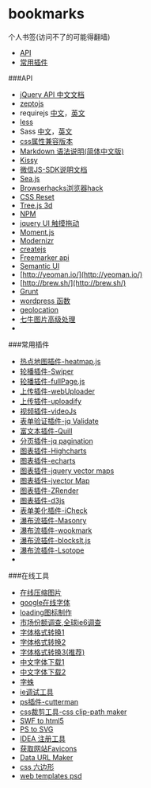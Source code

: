 # bookmarks
个人书签(访问不了的可能得翻墙)
+ <a href="#API">API</a>
+ <a href="#user-content-常用插件">常用插件</a>

###API
+ [jQuery API 中文文档](http://www.css88.com/jqapi-1.9/)
+ [zeptojs](http://zeptojs.com/)
+ requirejs [中文](http://www.requirejs.cn/)，[英文](http://www.requirejs.org/)
+ [less](http://www.lesscss.net/)
+ Sass [中文](http://sass-guidelin.es/zh/)，[英文](http://sass-guidelin.es/)
+ [css属性兼容版本](http://caniuse.com/)
+ [Markdown 语法说明(简体中文版)](http://wowubuntu.com/markdown/)
+ [Kissy](http://docs.kissyui.com/)
+ [微信JS-SDK说明文档](http://mp.weixin.qq.com/wiki/7/aaa137b55fb2e0456bf8dd9148dd613f.html)
+ [Sea.js](http://seajs.org/docs/#intro)
+ [Browserhacks浏览器hack](http://browserhacks.com/)
+ [CSS Reset](http://cssreset.com/)
+ [Tree.js 3d](http://threejs.org/examples/css3d_periodictable.html)
+ [NPM](https://www.npmjs.com/)
+ [jquery UI 触摸拖动](http://touchpunch.furf.com/)
+ [Moment.js](http://momentjs.com/)
+ [Modernizr](https://modernizr.com/)
+ [createjs](http://createjs.com/)
+ [Freemarker api](http://www.kerneler.com/freemarker2.3.23/)
+ [Semantic UI](http://semantic-ui.com/)
+ [http://yeoman.io/](http://yeoman.io/)
+ [http://brew.sh/](http://brew.sh/)
+ [Grunt](http://www.gruntjs.net/)
+ [wordpress 函数](http://codex.wordpress.org/zh-cn:%E5%87%BD%E6%95%B0%E5%8F%82%E8%80%83)
+ [geolocation](http://www.phonegapcn.com/docs/zh/cn/geolocation.html)
+ [七牛图片高级处理](http://developer.qiniu.com/docs/v6/api/reference/fop/image/imagemogr2.html)
+ 

###<span id="plugin">常用插件</span>
+ [热点地图插件-heatmap.js](http://www.patrick-wied.at/static/heatmapjs/)
+ [轮播插件-Swiper](http://www.idangero.us/swiper/api/)
+ [轮播插件-fullPage.js](https://github.com/alvarotrigo/fullPage.js)
+ [上传插件-webUploader](http://fex.baidu.com/webuploader/doc/index.html)
+ [上传插件-uploadify](http://www.uploadify.com/documentation/)
+ [视频插件-videoJs](http://videojs.com/)
+ [表单验证插件-jq Validate](http://jqueryvalidation.org/validate)
+ [富文本插件-Quill](http://quilljs.com/docs/api/)
+ [分页插件-jq pagination](http://www.xarg.org/2011/09/jquery-pagination-revised/#1)
+ [图表插件-Highcharts](http://www.hcharts.cn/)
+ [图表插件-echarts](http://echarts.baidu.com/)
+ [图表插件-jquery vector maps](http://jqvmap.com/)
+ [图表插件-jvector Map](http://jvectormap.com/)
+ [图表插件-ZRender](http://ecomfe.github.io/zrender/)
+ [图表插件-d3js](http://d3js.org/)
+ [表单美化插件-iCheck](http://fronteed.com/iCheck/#skin-polaris)
+ [瀑布流插件-Masonry](http://masonry.desandro.com/index.html)
+ [瀑布流插件-wookmark](http://www.wookmark.com/jquery-plugin)
+ [瀑布流插件-blockslt.js](http://www.inwebson.com/jquery/blocksit-js-dynamic-grid-layout-jquery-plugin/)
+ [瀑布流插件-Lsotope](http://isotope.metafizzy.co/index.html)
+ 

###在线工具
+ [在线压缩图片](https://tinypng.com/)
+ [google在线字体](http://www.fontsquirrel.com/fonts)
+ [loading图标制作](http://ajaxload.info/)
+ [市场份额调查](http://tongji.baidu.com/data/browser),[全球ie6调查](https://dev.windows.com/en-us/microsoft-edge/ie6countdown/)
+ [字体格式转换1](http://www.freefontconverter.com/)
+ [字体格式转换2](http://www.fontsquirrel.com/tools/webfont-generator)
+ [字体格式转换3(推荐)](http://otf2ttf.com/)
+ [中文字体下载1](http://www.qiuziti.com/)
+ [中文字体下载2](http://www.youziku.com/Home/Index)
+ [字蛛](http://font-spider.org/)
+ [ie调试工具](https://dev.windows.com/en-us/microsoft-edge/)
+ [ps插件-cutterman](http://www.cutterman.cn/)
+ [css裁剪工具-css clip-path maker](http://bennettfeely.com/clippy/)
+ [SWF to html5](https://developers.google.com/swiffy/)
+ [PS to SVG](http://hackingui.com/design/export-photoshop-layer-to-svg/)
+ [IDEA 注册工具](http://appcode.aliapp.com/)
+ [获取网站Favicons](http://grabicon.com/)
+ [Data URL Maker](http://dataurl.net/#dataurlmaker)
+ [css 六边形](http://csshexagon.com/)
+ [web templates psd](http://www.freepik.com/free-psd/web-templates)

